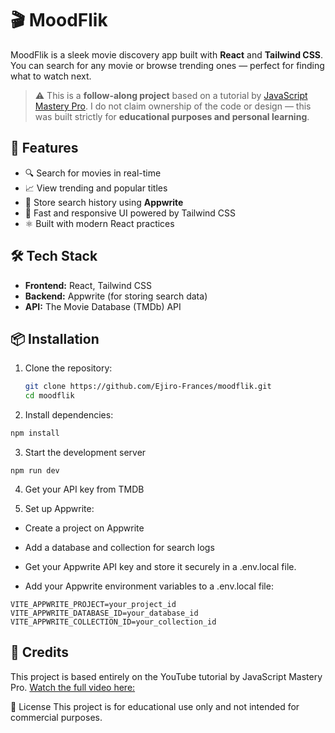 # 🎬 MoodFlik

MoodFlik is a sleek movie discovery app built with **React** and **Tailwind CSS**. You can search for any movie or browse trending ones — perfect for finding what to watch next.

> ⚠️ This is a **follow-along project** based on a tutorial by [JavaScript Mastery Pro](https://youtu.be/dCLhUialKPQ?si=JK5kBCx6aSvsHUwJ). I do not claim ownership of the code or design — this was built strictly for **educational purposes and personal learning**.

## 🚀 Features

- 🔍 Search for movies in real-time
- 📈 View trending and popular titles
- 💾 Store search history using **Appwrite**
- 💨 Fast and responsive UI powered by Tailwind CSS
- ⚛️ Built with modern React practices

## 🛠 Tech Stack

- **Frontend:** React, Tailwind CSS
- **Backend:** Appwrite (for storing search data)
- **API:** The Movie Database (TMDb) API

## 📦 Installation

1. Clone the repository:
   ```bash
   git clone https://github.com/Ejiro-Frances/moodflik.git
   cd moodflik
   ```
2. Install dependencies:

```bash
npm install
```

3. Start the development server

```
npm run dev
```

4. Get your API key from TMDB

5. Set up Appwrite:

- Create a project on Appwrite

- Add a database and collection for search logs

- Get your Appwrite API key and store it securely in a .env.local file.

- Add your Appwrite environment variables to a .env.local file:

```.env.local
VITE_APPWRITE_PROJECT=your_project_id
VITE_APPWRITE_DATABASE_ID=your_database_id
VITE_APPWRITE_COLLECTION_ID=your_collection_id

```

## 🙏 Credits

This project is based entirely on the YouTube tutorial by JavaScript Mastery Pro.
[Watch the full video here:](https://youtu.be/dCLhUialKPQ?si=JK5kBCx6aSvsHUwJ)

📄 License
This project is for educational use only and not intended for commercial purposes.
